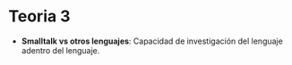 # Teoria 3 
- **Smalltalk vs otros lenguajes**: Capacidad de investigación del lenguaje adentro del lenguaje.
